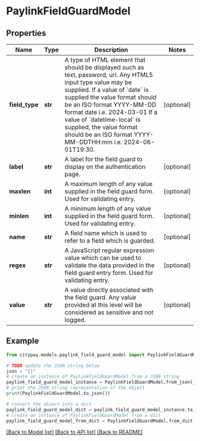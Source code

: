 # PaylinkFieldGuardModel


## Properties

Name | Type | Description | Notes
------------ | ------------- | ------------- | -------------
**field_type** | **str** | A type of HTML element that should be displayed such as text, password, url. Any HTML5 input type value may be supplied.  If a value of &#x60;date&#x60; is supplied the value format should be an ISO format YYYY-MM-DD format date i.e. 2024-03-01 If a value of &#x60;datetime-local&#x60; is supplied, the value format should be an ISO format YYYY-MM-DDTHH:mm i.e. 2024-06-01T19:30.  | [optional] 
**label** | **str** | A label for the field guard to display on the authentication page. | [optional] 
**maxlen** | **int** | A maximum length of any value supplied in the field guard form. Used for validating entry. | [optional] 
**minlen** | **int** | A minimum length of any value supplied in the field guard form. Used for validating entry. | [optional] 
**name** | **str** | A field name which is used to refer to a field which is guarded. | [optional] 
**regex** | **str** | A JavaScript regular expression value which can be used to validate the data provided in the field guard entry form. Used for validating entry. | [optional] 
**value** | **str** | A value directly associated with the field guard. Any value provided at this level will be considered as sensitive and not logged. | [optional] 

## Example

```python
from citypay.models.paylink_field_guard_model import PaylinkFieldGuardModel

# TODO update the JSON string below
json = "{}"
# create an instance of PaylinkFieldGuardModel from a JSON string
paylink_field_guard_model_instance = PaylinkFieldGuardModel.from_json(json)
# print the JSON string representation of the object
print(PaylinkFieldGuardModel.to_json())

# convert the object into a dict
paylink_field_guard_model_dict = paylink_field_guard_model_instance.to_dict()
# create an instance of PaylinkFieldGuardModel from a dict
paylink_field_guard_model_from_dict = PaylinkFieldGuardModel.from_dict(paylink_field_guard_model_dict)
```
[[Back to Model list]](../README.md#documentation-for-models) [[Back to API list]](../README.md#documentation-for-api-endpoints) [[Back to README]](../README.md)


